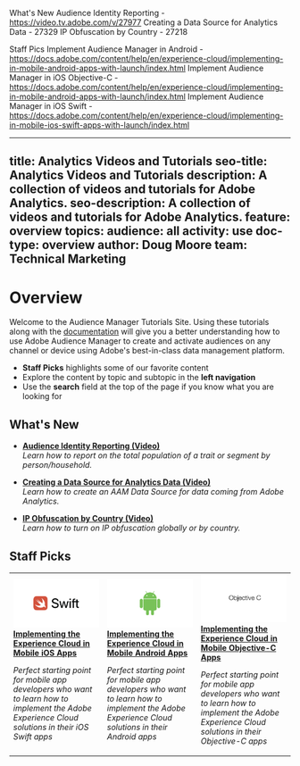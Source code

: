 What's New
Audience Identity Reporting - https://video.tv.adobe.com/v/27977
Creating a Data Source for Analytics Data - 27329
IP Obfuscation by Country - 27218

Staff Pics
Implement Audience Manager in Android - https://docs.adobe.com/content/help/en/experience-cloud/implementing-in-mobile-android-apps-with-launch/index.html
Implement Audience Manager in iOS Objective-C - https://docs.adobe.com/content/help/en/experience-cloud/implementing-in-mobile-android-apps-with-launch/index.html
Implement Audience Manager in iOS Swift - https://docs.adobe.com/content/help/en/experience-cloud/implementing-in-mobile-ios-swift-apps-with-launch/index.html

---
title: Analytics Videos and Tutorials
seo-title: Analytics Videos and Tutorials
description: A collection of videos and tutorials for Adobe Analytics.
seo-description: A collection of videos and tutorials for Adobe Analytics.
feature: overview
topics:
audience: all
activity: use
doc-type: overview
author: Doug Moore
team: Technical Marketing
---

# Overview

Welcome to the Audience Manager Tutorials Site.  Using these tutorials along with the [documentation](https://marketing.adobe.com/resources/help/en_US/aam/) will give you a better understanding how to use Adobe Audience Manager to create and activate audiences on any channel or device using Adobe's best-in-class data management platform.
* **Staff Picks** highlights some of our favorite content
* Explore the content by topic and subtopic in the **left navigation**
* Use the **search** field at the top of the page if you know what you are looking for

## What's New

* **[Audience Identity Reporting (Video)](build-and-manage-audiences/profile-merge/audience-identity-reporting.md)**
    <br>
    *Learn how to report on the total population of a trait or segment by person/household.*

* **[Creating a Data Source for Analytics Data (Video)](setup-and-admin/data-sources/create-a-data-source-for-analytics-data.md)**
    <br>
    *Learn how to create an AAM Data Source for data coming from Adobe Analytics.*

* **[IP Obfuscation by Country (Video)](setup-and-admin/data-governance-and-privacy/ip-obfuscation-by-country.md)**
    <br>
    *Learn how to turn on IP obfuscation globally or by country.*

## Staff Picks

<table>
<tr>
  <td>
    <a href="experience-cloud/implementing-in-mobile-ios-swift-apps-with-launch/index.md">
      <img alt="thumbnail image for the 'Implementing the Experience Cloud in Mobile iOS Swift Applications' tutorial" src="assets/thumb_swift.png" />
    </a>
    <div>
      <a href="https://docs.adobe.com/content/help/en/experience-cloud/implementing-in-mobile-ios-swift-apps-with-launch/index.md">
    <strong>Implementing the Experience Cloud in Mobile iOS Apps</strong>
    </a>
    </div>
    <p>
    <em>Perfect starting point for mobile app developers who want to learn how to implement the Adobe Experience Cloud solutions in their iOS Swift apps</em>
    <p>
  </td>
  <td>
    <a href="experience-cloud/implementing-in-mobile-android-apps-with-launch/index.md">
      <img alt="thumbnail image for the 'Implementing the Experience Cloud in Mobile Android Applications' tutorial" src="assets/thumb_android.png" />
    </a>
    <div>
      <a href="experience-cloud/implementing-in-mobile-android-apps-with-launch/index.md">
    <strong>Implementing the Experience Cloud in Mobile Android Apps</strong>
    </a>
    </div>
    <p>
    <em>Perfect starting point for mobile app developers who want to learn how to implement the Adobe Experience Cloud solutions in their Android apps</em>
    <p>
  </td>
  <td>
    <a href="experience-cloud/implementing-in-mobile-objective-c-apps-with-launch/index.md">
      <img alt="thumbnail image for the 'Implementing the Experience Cloud in Mobile Objective-C Applications' tutorial" src="assets/thumb_objective_c.png" />
    </a>
    <div>
      <a href="experience-cloud/implementing-in-mobile-objective-c-apps-with-launch/index.md">
    <strong>Implementing the Experience Cloud in Mobile Objective-C Apps</strong>
    </a>
    </div>
    <p>
    <em>Perfect starting point for mobile app developers who want to learn how to implement the Adobe Experience Cloud solutions in their Objective-C apps</em>
    <p>
  </td>
</tr>
</table>
